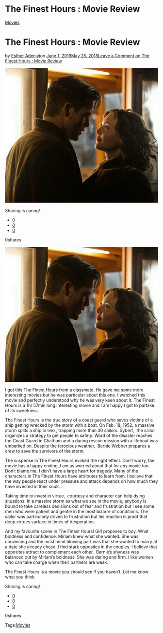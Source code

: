 # The Finest Hours : Movie Review

[Movies](https://estheradeniyi.com/category/movies/)
# The Finest Hours : Movie Review

by [Esther Adeniyi](https://estheradeniyi.com/author/esther-adeniyi/)on [June 1, 2016May 25, 2018](https://estheradeniyi.com/the-finest-hours-movie/)[Leave a Comment on The Finest Hours : Movie Review](https://estheradeniyi.com/the-finest-hours-movie/#respond)

![](images/PhotoGrid_1464785231157.jpg)

Sharing is caring!

- [0](https://www.facebook.com/sharer/sharer.php?u=https%3A%2F%2Festheradeniyi.com%2Fthe-finest-hours-movie%2F&amp;t=The%20Finest%20Hours%20%3A%20Movie%20Review)
- [0](https://twitter.com/intent/tweet?text=The%20Finest%20Hours%20%3A%20Movie%20Review&amp;url=https%3A%2F%2Festheradeniyi.com%2Fthe-finest-hours-movie%2F)
- [0](#)

0shares

[![Woman looking deeply into man&apos;s eyes in the Finest Hours movie](images/PhotoGrid_1464785231157.jpg)](images/PhotoGrid_1464785231157.jpg)

I got this The Finest Hours from a classmate. He gave me some more interesting movies but he was particular about this one. I watched this movie and perfectly understood why he was very keen about it. The Finest Hours is a 1hr 57min long interesting movie and I am happy I got to partake of its sweetness.

The Finest Hours is the true story of a coast guard who saves victims of a ship getting wrecked by the storm with a boat. On Feb. 18, 1952, a massive storm splits a ship in two , trapping more than 30 sailors. Sybert, &#xA0;the sailor organizes a strategy to get people to safety. Word of the disaster reaches the Coast Guard in Chatham and a daring rescue mission with a lifeboat was embarked on. Despite the ferocious weather, &#xA0;Bernie Webber prepares a crew to save the survivors of the storm.

The suspense in The Finest Hours evoked the right effect. Don&#x2019;t worry, the movie has a happy ending, I am as worried about that for any movie too. Don&#x2019;t blame me, I don&#x2019;t have a large heart for tragedy. Many of the characters in The Finest Hours have attributes to learn from. I believe that the way people react under pressure and attack depends on how much they have invested in their souls .

Taking time to invest in virtue, &#xA0;courtesy and character can help dying situations. In a massive storm as what we see in the movie, anybody is bound to take careless decisions out of fear and frustration but I see some men who were patient and gentle in the most bizarre of conditions. The sailor was particularly driven to frustration but his reaction is proof that deep virtues surface in times of desperation.

And my favourite scene in The Finest Hours! Girl proposes to boy. What boldness and confidence. Miriam knew what she wanted. She was convincing and the most mind blowing part was that she wanted to marry at a date she already chose. I find stark opposites in the couples. I believe that opposites attract to complement each other. &#xA0;Bernie&#x2019;s shyness was balanced out by Miriam&#x2019;s boldness. She was daring and firm. I like women who can take charge when their partners are weak.

The Finest Hours is a movie you should see if you haven&#x2019;t. Let me know what you think.

Sharing is caring!

- [0](https://www.facebook.com/sharer/sharer.php?u=https%3A%2F%2Festheradeniyi.com%2Fthe-finest-hours-movie%2F&amp;t=The%20Finest%20Hours%20%3A%20Movie%20Review)
- [0](https://twitter.com/intent/tweet?text=The%20Finest%20Hours%20%3A%20Movie%20Review&amp;url=https%3A%2F%2Festheradeniyi.com%2Fthe-finest-hours-movie%2F)
- [0](#)

0shares

Tags:[Movies](https://estheradeniyi.com/tag/movies/)